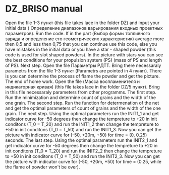 # DZ_BRISO manual
Open the file 1-3 пункт (this file takes lace in the folder DZ) and input your initial data (  Определение диапазонов варьирования входных проектных параметров). 
Run the code. If in the part (Выбор формы топливного заряда и определение его геометрических характеристик) average more then 0,5 and less then 0,75 that you can continue use this code, 
else you have mistakes in the initial data or you have a star - shaped powder (this code is used for slot shaped powders).
In the picture with stars you can see the best conditions for your propulsion system (PS) (mass of PS and length of PS).
Next step. Open the file Параметры РДТТ. Bring there necessaraly parametrs from the file 1-3 пункт (Parametrs are pointed in 4 пункт).
There is you can determine the process of flame the powder and get the picture.
The end of home work. Open the file (Масса воспламенителя и индикаторная кривая) (this file takes lace in the folder DZ/5 пункт).
Bring in this file necessaraly parameters from other programms. 
The first step. Run the minimization and determine count of grains and the width of the one grain.
The second step. Run the function for determenation of the net and get the optimal parameters of count of grains and the width of the one grain.
The next step. Using the optimal parameters run the INIT1_1 and get indicator curve for -50 degrees then change the tempreture to +20 in init conditons (T_0 = T_20) and run the INIT1_2
then change the tempreture to +50 in init conditons (T_0 = T_50) and run the INIT1_3. Now you can get the picture with indicator curve for (-50, +20m, +50) for time = (0, 0.25) seconds.
The last step. Using the optimal parameters run the INIT2_1 and get indicator curve for -50 degrees then change the tempreture to +20 in init conditons (T_0 = T_20) and run the INIT2_2
then change the tempreture to +50 in init conditons (T_0 = T_50) and run the INIT2_3. Now you can get the picture with indicator curve for (-50, +20m, +50) 
for time = (0.25, while the flame of powder won't be over).

